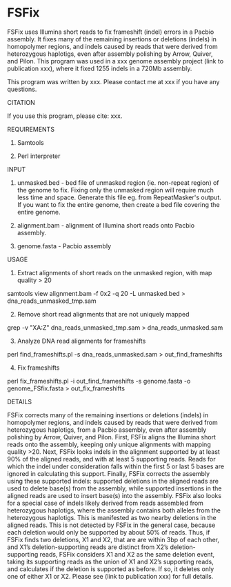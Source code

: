 # FSFix
FSFix uses Illumina short reads to fix frameshift (indel) errors in a Pacbio assembly. It fixes many of the remaining insertions or deletions (indels) in homopolymer regions, and indels caused by reads that were derived from heterozygous haplotigs, even after assembly polishing by Arrow, Quiver, and Pilon. This program was used in a xxx genome assembly project (link to publication xxx), where it fixed 1255 indels in a 720Mb assembly.

This program was written by xxx. Please contact me at xxx if you have any questions.


CITATION

If you use this program, please cite: xxx. 


REQUIREMENTS

1. Samtools

2. Perl interpreter


INPUT

1. unmasked.bed - bed file of unmasked region (ie. non-repeat region) of the genome to fix. Fixing only the unmasked region will require much less time and space. Generate this file eg. from RepeatMasker's output. If you want to fix the entire genome, then create a bed file covering the entire genome.

2. alignment.bam - alignment of Illumina short reads onto Pacbio assembly.

3. genome.fasta - Pacbio assembly


USAGE

1. Extract alignments of short reads on the unmasked region, with map quality > 20

samtools view alignment.bam -f 0x2 -q 20 -L unmasked.bed > dna_reads_unmasked_tmp.sam

2. Remove short read alignments that are not uniquely mapped

grep -v "XA:Z" dna_reads_unmasked_tmp.sam > dna_reads_unmasked.sam

3. Analyze DNA read alignments for frameshifts

perl find_frameshifts.pl -s dna_reads_unmasked.sam > out_find_frameshifts

4. Fix frameshifts

perl fix_frameshifts.pl -i out_find_frameshifts -s genome.fasta -o genome_FSfix.fasta > out_fix_frameshifts


DETAILS

FSFix corrects many of the remaining insertions or deletions (indels) in homopolymer regions, and indels caused by reads that were derived from heterozygous haplotigs, from a Pacbio assembly, even after assembly polishing by Arrow, Quiver, and Pilon. First, FSFix aligns the Illumina short reads onto the assembly, keeping only unique alignments with mapping quality >20. Next, FSFix looks indels in the alignment supported by at least 90% of the aligned reads, and with at least 5 supporting reads. Reads for which the indel under consideration falls within the first 5 or last 5 bases are ignored in calculating this support. Finally, FSFix corrects the assembly using these supported indels: supported deletions in the aligned reads are used to delete base(s) from the assembly, while supported insertions in the aligned reads are used to insert base(s) into the assembly. FSFix also looks for a special case of indels likely derived from reads assembled from heterozygous haplotigs, where the assembly contains both alleles from the heterozygous haplotigs. This is manifested as two nearby deletions in the aligned reads. This is not detected by FSFix in the general case, because each deletion would only be supported by about 50% of reads. Thus, if FSFix finds two deletions, X1 and X2, that are are within 3bp of each other, and X1’s deletion-supporting reads are distinct from X2’s deletion-supporting reads, FSFix considers X1 and X2 as the same deletion event, taking its supporting reads as the union of X1 and X2’s supporting reads, and calculates if the deletion is supported as before. If so, it deletes only one of either X1 or X2. Please see (link to publication xxx) for full details.
